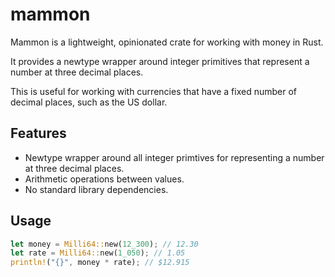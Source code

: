 # mammon

Mammon is a lightweight, opinionated crate for working with money in Rust.

It provides a newtype wrapper around integer primitives that represent a number at three decimal places.

This is useful for working with currencies that have a fixed number of decimal places, such as the US dollar.

## Features

- Newtype wrapper around all integer primtives for representing a number at three decimal places.
- Arithmetic operations between values.
- No standard library dependencies.

## Usage

```rust
let money = Milli64::new(12_300); // 12.30
let rate = Milli64::new(1_050); // 1.05
println!("{}", money * rate); // $12.915
```
